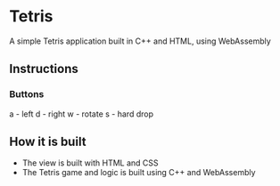 # Tetris
A simple Tetris application built in C++ and HTML, using WebAssembly

## Instructions
### Buttons
a - left
d - right
w - rotate
s - hard drop

## How it is built
- The view is built with HTML and CSS
- The Tetris game and logic is built using C++ and WebAssembly